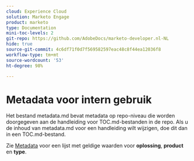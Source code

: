 ```yaml
---
cloud: Experience Cloud
solution: Marketo Engage
product: marketo
type: Documentation
mini-toc-levels: 2
git-repo: https://github.com/AdobeDocs/marketo-developer.nl-NL
hide: true
source-git-commit: 4c6df71f0d7f569582597eac48c8f44ea12036f8
workflow-type: tm+mt
source-wordcount: '53'
ht-degree: 98%

---
```



# Metadata voor intern gebruik

Het bestand metadata.md bevat metadata op repo-niveau die worden doorgegeven aan de handleiding voor TOC.md-bestanden in de repo. Als u de inhoud van metadata.md voor een handleiding wilt wijzigen, doe dit dan in een TOC.md-bestand.

Zie [Metadata](https://experienceleague.adobe.com/docs/authoring-guide-exl/using/editing/user-guide-setup/metadata.html?lang=nl) voor een lijst met geldige waarden voor **oplossing**, **product** en **type**.
